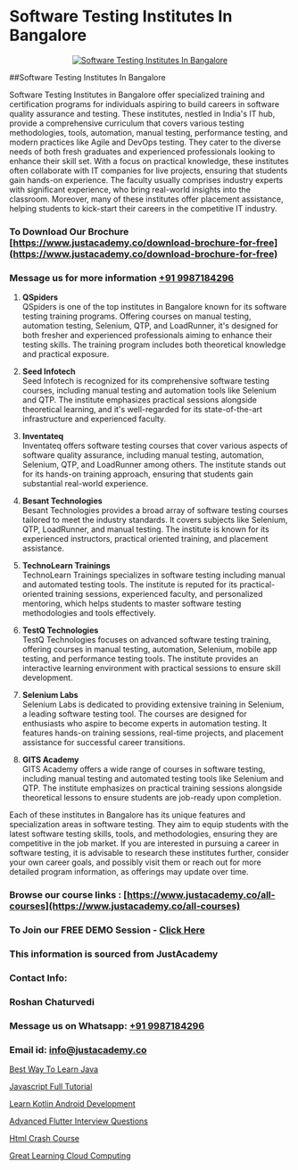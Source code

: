 # Software Testing Institutes In Bangalore

<p align="center">
  <a href="https://justacademy.co/program-detail/software-testing">
    <img src="https://justacademy.co/storage2/program_images/1704700438.webp" alt="Software Testing Institutes In Bangalore">
  </a>
</p>
##Software Testing Institutes In Bangalore

Software Testing Institutes in Bangalore offer specialized training and certification programs for individuals aspiring to build careers in software quality assurance and testing. These institutes, nestled in India's IT hub, provide a comprehensive curriculum that covers various testing methodologies, tools, automation, manual testing, performance testing, and modern practices like Agile and DevOps testing. They cater to the diverse needs of both fresh graduates and experienced professionals looking to enhance their skill set. With a focus on practical knowledge, these institutes often collaborate with IT companies for live projects, ensuring that students gain hands-on experience. The faculty usually comprises industry experts with significant experience, who bring real-world insights into the classroom. Moreover, many of these institutes offer placement assistance, helping students to kick-start their careers in the competitive IT industry.
### To Download Our Brochure [https://www.justacademy.co/download-brochure-for-free](https://www.justacademy.co/download-brochure-for-free)
### Message us for more information [+91 9987184296](https://api.whatsapp.com/send?phone=919987184296)
1) **QSpiders**  
QSpiders is one of the top institutes in Bangalore known for its software testing training programs. Offering courses on manual testing, automation testing, Selenium, QTP, and LoadRunner, it's designed for both fresher and experienced professionals aiming to enhance their testing skills. The training program includes both theoretical knowledge and practical exposure.

2) **Seed Infotech**  
Seed Infotech is recognized for its comprehensive software testing courses, including manual testing and automation tools like Selenium and QTP. The institute emphasizes practical sessions alongside theoretical learning, and it's well-regarded for its state-of-the-art infrastructure and experienced faculty.

3) **Inventateq**  
Inventateq offers software testing courses that cover various aspects of software quality assurance, including manual testing, automation, Selenium, QTP, and LoadRunner among others. The institute stands out for its hands-on training approach, ensuring that students gain substantial real-world experience.

4) **Besant Technologies**  
Besant Technologies provides a broad array of software testing courses tailored to meet the industry standards. It covers subjects like Selenium, QTP, LoadRunner, and manual testing. The institute is known for its experienced instructors, practical oriented training, and placement assistance.

5) **TechnoLearn Trainings**   
TechnoLearn Trainings specializes in software testing including manual and automated testing tools. The institute is reputed for its practical-oriented training sessions, experienced faculty, and personalized mentoring, which helps students to master software testing methodologies and tools effectively.

6) **TestQ Technologies**  
TestQ Technologies focuses on advanced software testing training, offering courses in manual testing, automation, Selenium, mobile app testing, and performance testing tools. The institute provides an interactive learning environment with practical sessions to ensure skill development.

7) **Selenium Labs**  
Selenium Labs is dedicated to providing extensive training in Selenium, a leading software testing tool. The courses are designed for enthusiasts who aspire to become experts in automation testing. It features hands-on training sessions, real-time projects, and placement assistance for successful career transitions.

8) **GITS Academy**  
GITS Academy offers a wide range of courses in software testing, including manual testing and automated testing tools like Selenium and QTP. The institute emphasizes on practical training sessions alongside theoretical lessons to ensure students are job-ready upon completion.

Each of these institutes in Bangalore has its unique features and specialization areas in software testing. They aim to equip students with the latest software testing skills, tools, and methodologies, ensuring they are competitive in the job market. If you are interested in pursuing a career in software testing, it is advisable to research these institutes further, consider your own career goals, and possibly visit them or reach out for more detailed program information, as offerings may update over time.

### Browse our course links : [https://www.justacademy.co/all-courses](https://www.justacademy.co/all-courses) 
### To Join our FREE DEMO Session - [Click Here](https://www.justacademy.co/register-for-course-demo)


### This information is sourced from JustAcademy
### Contact Info:
### Roshan Chaturvedi
### Message us on Whatsapp: [+91 9987184296](https://api.whatsapp.com/send?phone=919987184296)
### Email id: [info@justacademy.co](mailto:info@justacademy.co)
                
[Best Way To Learn Java](https://www.linkedin.com/pulse/best-way-learn-java-justacademy-cupertino-hgxdc/)

[Javascript Full Tutorial](https://www.linkedin.com/pulse/javascript-full-tutorial-justacademy-pune-53jfc?trackingId=xjinrEUHWnnAD8KhtrX%2FBA%3D%3D&lipi=urn%3Ali%3Apage%3Ad_flagship3_company_admin%3BRZJmynVWQvykIoY%2BYzCMXQ%3D%3D)

[Learn Kotlin Android Development](https://medium.com/@mistersumit961/learn-kotlin-android-development-52e5a766b30a)

[Advanced Flutter Interview Questions](https://medium.com/@AkashSingh2052/advanced-flutter-interview-questions-a338e6c0f8e8)

[Html Crash Course](https://justacademyin.github.io/justacademy/html-crash-course)

[Great Learning Cloud Computing](https://justacademyin.github.io/justacademy/great-learning-cloud-computing)

